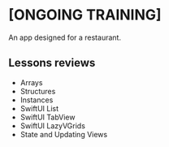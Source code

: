 # [ONGOING TRAINING]
An app designed for a restaurant.

## Lessons reviews

- Arrays
- Structures
- Instances
- SwiftUI List
- SwiftUI TabView
- SwiftUI LazyVGrids
- State and Updating Views
